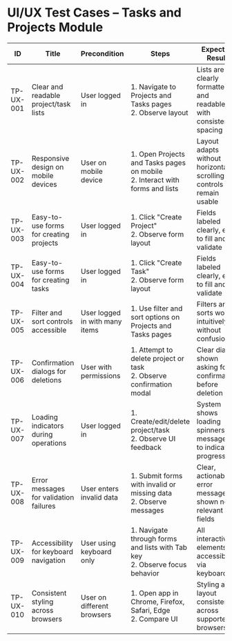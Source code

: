 # UI/UX Test Cases – Tasks and Projects Module

| ID          | Title                                       | Precondition                        | Steps                                                         | Expected Result                           | Actual Result | Status |
|-------------|---------------------------------------------|-------------------------------------|---------------------------------------------------------------|-------------------------------------------|---------------|--------|
| TP-UX-001   | Clear and readable project/task lists       | User logged in                      | 1. Navigate to Projects and Tasks pages <br> 2. Observe layout | Lists are clearly formatted and readable with consistent spacing |               |        |
| TP-UX-002   | Responsive design on mobile devices         | User on mobile device               | 1. Open Projects and Tasks pages on mobile <br> 2. Interact with forms and lists | Layout adapts without horizontal scrolling, controls remain usable |               |        |
| TP-UX-003   | Easy-to-use forms for creating projects     | User logged in                      | 1. Click "Create Project" <br> 2. Observe form layout | Fields labeled clearly, easy to fill and validate |               |        |
| TP-UX-004   | Easy-to-use forms for creating tasks        | User logged in                      | 1. Click "Create Task" <br> 2. Observe form layout | Fields labeled clearly, easy to fill and validate |               |        |
| TP-UX-005   | Filter and sort controls accessible         | User logged in with many items      | 1. Use filter and sort options on Projects and Tasks pages | Filters and sorts work intuitively without confusion |               |        |
| TP-UX-006   | Confirmation dialogs for deletions          | User with permissions               | 1. Attempt to delete project or task <br> 2. Observe confirmation modal | Clear dialog shown asking for confirmation before deletion |               |        |
| TP-UX-007   | Loading indicators during operations        | User logged in                      | 1. Create/edit/delete project/task <br> 2. Observe UI feedback | System shows loading spinners or messages to indicate progress |               |        |
| TP-UX-008   | Error messages for validation failures      | User enters invalid data            | 1. Submit forms with invalid or missing data <br> 2. Observe messages | Clear, actionable error messages shown near relevant fields |               |        |
| TP-UX-009   | Accessibility for keyboard navigation       | User using keyboard only            | 1. Navigate through forms and lists with Tab key <br> 2. Observe focus behavior | All interactive elements accessible via keyboard |               |        |
| TP-UX-010   | Consistent styling across browsers          | User on different browsers          | 1. Open app in Chrome, Firefox, Safari, Edge <br> 2. Compare UI | Styling and layout consistent across supported browsers |               |        |